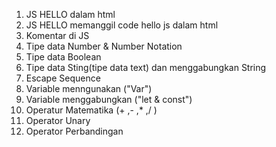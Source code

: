 1. JS HELLO dalam html
2. JS HELLO memanggil code hello js dalam html
3. Komentar di JS
4. Tipe data Number & Number Notation 
5. Tipe data Boolean
6. Tipe data Sting(tipe data text) dan menggabungkan String
7. Escape Sequence
8. Variable menngunakan ("Var")
9. Variable menggabungkan ("let & const")
10. Operatur Matematika (+ ,- ,* ,/ )
11. Operator Unary
12. Operator Perbandingan